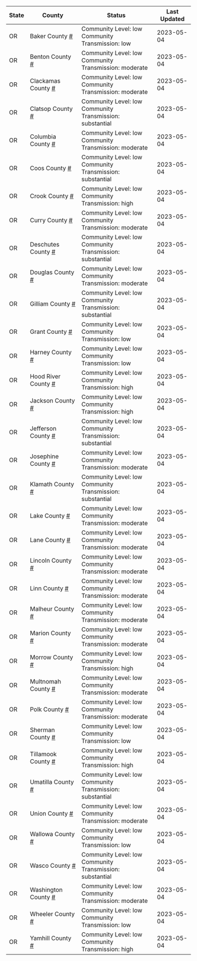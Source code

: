 State | County | Status | Last Updated
--- | --- | --- | --- 
OR | Baker County <a href="#baker_county">#</a> | <a name="baker_county"></a>Community Level: low<br/>Community Transmission: low | 2023-05-04
OR | Benton County <a href="#benton_county">#</a> | <a name="benton_county"></a>Community Level: low<br/>Community Transmission: moderate | 2023-05-04
OR | Clackamas County <a href="#clackamas_county">#</a> | <a name="clackamas_county"></a>Community Level: low<br/>Community Transmission: moderate | 2023-05-04
OR | Clatsop County <a href="#clatsop_county">#</a> | <a name="clatsop_county"></a>Community Level: low<br/>Community Transmission: substantial | 2023-05-04
OR | Columbia County <a href="#columbia_county">#</a> | <a name="columbia_county"></a>Community Level: low<br/>Community Transmission: moderate | 2023-05-04
OR | Coos County <a href="#coos_county">#</a> | <a name="coos_county"></a>Community Level: low<br/>Community Transmission: substantial | 2023-05-04
OR | Crook County <a href="#crook_county">#</a> | <a name="crook_county"></a>Community Level: low<br/>Community Transmission: high | 2023-05-04
OR | Curry County <a href="#curry_county">#</a> | <a name="curry_county"></a>Community Level: low<br/>Community Transmission: moderate | 2023-05-04
OR | Deschutes County <a href="#deschutes_county">#</a> | <a name="deschutes_county"></a>Community Level: low<br/>Community Transmission: substantial | 2023-05-04
OR | Douglas County <a href="#douglas_county">#</a> | <a name="douglas_county"></a>Community Level: low<br/>Community Transmission: moderate | 2023-05-04
OR | Gilliam County <a href="#gilliam_county">#</a> | <a name="gilliam_county"></a>Community Level: low<br/>Community Transmission: substantial | 2023-05-04
OR | Grant County <a href="#grant_county">#</a> | <a name="grant_county"></a>Community Level: low<br/>Community Transmission: low | 2023-05-04
OR | Harney County <a href="#harney_county">#</a> | <a name="harney_county"></a>Community Level: low<br/>Community Transmission: low | 2023-05-04
OR | Hood River County <a href="#hood_river_county">#</a> | <a name="hood_river_county"></a>Community Level: low<br/>Community Transmission: high | 2023-05-04
OR | Jackson County <a href="#jackson_county">#</a> | <a name="jackson_county"></a>Community Level: low<br/>Community Transmission: high | 2023-05-04
OR | Jefferson County <a href="#jefferson_county">#</a> | <a name="jefferson_county"></a>Community Level: low<br/>Community Transmission: substantial | 2023-05-04
OR | Josephine County <a href="#josephine_county">#</a> | <a name="josephine_county"></a>Community Level: low<br/>Community Transmission: moderate | 2023-05-04
OR | Klamath County <a href="#klamath_county">#</a> | <a name="klamath_county"></a>Community Level: low<br/>Community Transmission: substantial | 2023-05-04
OR | Lake County <a href="#lake_county">#</a> | <a name="lake_county"></a>Community Level: low<br/>Community Transmission: moderate | 2023-05-04
OR | Lane County <a href="#lane_county">#</a> | <a name="lane_county"></a>Community Level: low<br/>Community Transmission: moderate | 2023-05-04
OR | Lincoln County <a href="#lincoln_county">#</a> | <a name="lincoln_county"></a>Community Level: low<br/>Community Transmission: moderate | 2023-05-04
OR | Linn County <a href="#linn_county">#</a> | <a name="linn_county"></a>Community Level: low<br/>Community Transmission: moderate | 2023-05-04
OR | Malheur County <a href="#malheur_county">#</a> | <a name="malheur_county"></a>Community Level: low<br/>Community Transmission: moderate | 2023-05-04
OR | Marion County <a href="#marion_county">#</a> | <a name="marion_county"></a>Community Level: low<br/>Community Transmission: moderate | 2023-05-04
OR | Morrow County <a href="#morrow_county">#</a> | <a name="morrow_county"></a>Community Level: low<br/>Community Transmission: high | 2023-05-04
OR | Multnomah County <a href="#multnomah_county">#</a> | <a name="multnomah_county"></a>Community Level: low<br/>Community Transmission: moderate | 2023-05-04
OR | Polk County <a href="#polk_county">#</a> | <a name="polk_county"></a>Community Level: low<br/>Community Transmission: moderate | 2023-05-04
OR | Sherman County <a href="#sherman_county">#</a> | <a name="sherman_county"></a>Community Level: low<br/>Community Transmission: low | 2023-05-04
OR | Tillamook County <a href="#tillamook_county">#</a> | <a name="tillamook_county"></a>Community Level: low<br/>Community Transmission: high | 2023-05-04
OR | Umatilla County <a href="#umatilla_county">#</a> | <a name="umatilla_county"></a>Community Level: low<br/>Community Transmission: substantial | 2023-05-04
OR | Union County <a href="#union_county">#</a> | <a name="union_county"></a>Community Level: low<br/>Community Transmission: moderate | 2023-05-04
OR | Wallowa County <a href="#wallowa_county">#</a> | <a name="wallowa_county"></a>Community Level: low<br/>Community Transmission: low | 2023-05-04
OR | Wasco County <a href="#wasco_county">#</a> | <a name="wasco_county"></a>Community Level: low<br/>Community Transmission: substantial | 2023-05-04
OR | Washington County <a href="#washington_county">#</a> | <a name="washington_county"></a>Community Level: low<br/>Community Transmission: moderate | 2023-05-04
OR | Wheeler County <a href="#wheeler_county">#</a> | <a name="wheeler_county"></a>Community Level: low<br/>Community Transmission: low | 2023-05-04
OR | Yamhill County <a href="#yamhill_county">#</a> | <a name="yamhill_county"></a>Community Level: low<br/>Community Transmission: high | 2023-05-04
